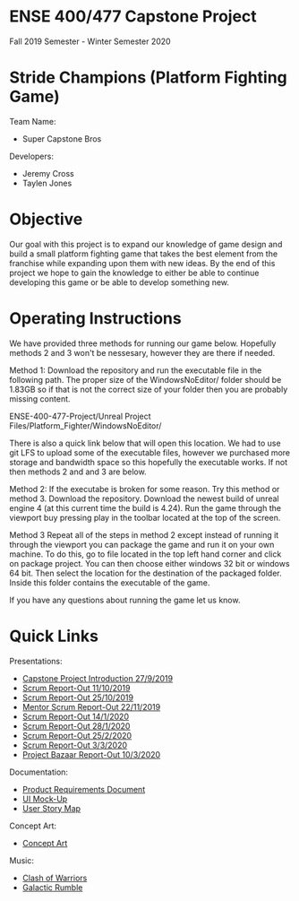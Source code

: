 # ENSE 400/477 Capstone Project
Fall 2019 Semester - Winter Semester 2020
# Stride Champions (Platform Fighting Game)
Team Name:
- Super Capstone Bros

Developers:
- Jeremy Cross
- Taylen Jones

# Objective
Our goal with this project is to expand our knowledge of game design and build a small platform fighting game that takes the best element from the franchise while expanding upon them with new ideas. By the end of this project we hope to gain the knowledge to either be able to continue developing this game or be able to develop something new.

# Operating Instructions
We have provided three methods for running our game below. Hopefully methods 2 and 3 won't be nessesary, however they are there if needed.

Method 1:
Download the repository and run the executable file in the following path. The proper size of the WindowsNoEditor/ folder should be 1.83GB so if that is not the correct size of your folder then you are probably missing content. 

ENSE-400-477-Project/Unreal Project Files/Platform_Fighter/WindowsNoEditor/

There is also a quick link below that will open this location. We had to use git LFS to upload some of the executable files, however we purchased more storage and bandwidth space so this hopefully the executable works. If not then methods 2 and and 3 are below.

Method 2:
If the executabe is broken for some reason. Try this method or method 3. Download the repository. Download the newest build of unreal engine 4 (at this current time the build is 4.24). Run the game through the viewport buy pressing play in the toolbar located at the top of the screen.

Method 3
Repeat all of the steps in method 2 except instead of running it through the viewport you can package the game and run it on your own machine. To do this, go to file located in the top left hand corner and click on package project. You can then choose either windows 32 bit or windows 64 bit. Then select the location for the destination of the packaged folder. Inside this folder contains the executable of the game.

If you have any questions about running the game let us know.

# Quick Links
Presentations:
* [Capstone Project Introduction 27/9/2019](./Presentations/Sept%2027%202019%20-%20ENSE%20400_477%20Capstone%20Project%20Introductions.pdf)
* [Scrum Report-Out 11/10/2019](./Presentations/Oct%2011%202019%20-%20ENSE%20400%20Scrum%20Report-Out.pdf)
* [Scrum Report-Out 25/10/2019](./Presentations/Oct%2025%202019%20-%20ENSE%20400%20Scrum%20Report-Out.pdf)
* [Mentor Scrum Report-Out 22/11/2019](./Presentations/Nov%2022%202019%20-%20ENSE%20400%20Mentor%20Scrum%20Report-Out.pdf)
* [Scrum Report-Out 14/1/2020](./Presentations/Jan%2014%202020%20-%20ENSE%20477%20Scrum%20Report-Out.pdf)
* [Scrum Report-Out 28/1/2020](./Presentations/Jan%2028%202020%20-%20ENSE%20477%20Scrum%20Report-Out.pdf)
* [Scrum Report-Out 25/2/2020](./Presentations/Feb%2025%202020%20-%20ENSE%20477%20Scrum%20Report-Out.pdf)
* [Scrum Report-Out 3/3/2020](./Presentations/Mar%203%202020%20-%20ENSE%20477%20Scrum%20Report-Out.pdf)
* [Project Bazaar Report-Out 10/3/2020](./Presentations/Mar%2010%202020%20-%20ENSE%20477%20%20Project%20Bazaar%20Day%20Report-Out.pdf)

Documentation:
* [Product Requirements Document](./Documents/Product%20Requirements.doc)
* [UI Mock-Up](./Documents/UI/Fighting%20Game%20UI.pdf)
* [User Story Map](./Documents/USM.pdf)

Concept Art: 
* [Concept Art](./Concept%20Art)

Music:
* [Clash of Warriors](./Music/Clash%20of%20Warriors)
* [Galactic Rumble](./Music/Galactic%20Rumble)
